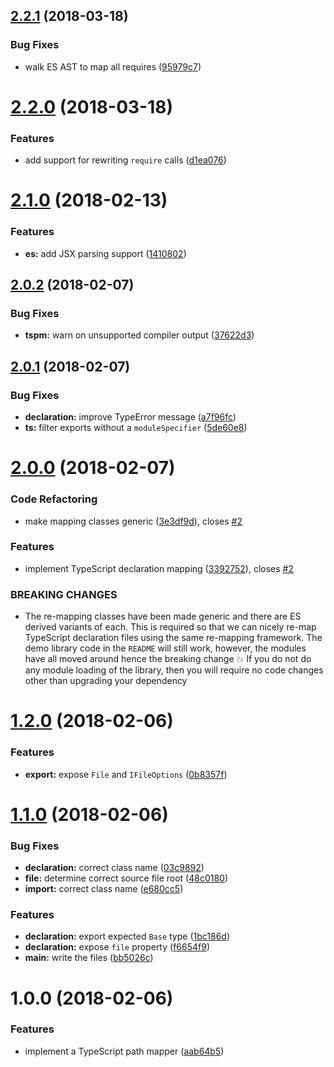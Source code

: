 <a name="2.2.1"></a>
## [2.2.1](https://github.com/ef-carbon/tspm/compare/v2.2.0...v2.2.1) (2018-03-18)


### Bug Fixes

* walk ES AST to map all requires ([95979c7](https://github.com/ef-carbon/tspm/commit/95979c7))

<a name="2.2.0"></a>
# [2.2.0](https://github.com/ef-carbon/tspm/compare/v2.1.0...v2.2.0) (2018-03-18)


### Features

* add support for rewriting `require` calls ([d1ea076](https://github.com/ef-carbon/tspm/commit/d1ea076))

<a name="2.1.0"></a>
# [2.1.0](https://github.com/ef-carbon/tspm/compare/v2.0.2...v2.1.0) (2018-02-13)


### Features

* **es:** add JSX parsing support ([1410802](https://github.com/ef-carbon/tspm/commit/1410802))

<a name="2.0.2"></a>
## [2.0.2](https://github.com/ef-carbon/tspm/compare/v2.0.1...v2.0.2) (2018-02-07)


### Bug Fixes

* **tspm:** warn on unsupported compiler output ([37622d3](https://github.com/ef-carbon/tspm/commit/37622d3))

<a name="2.0.1"></a>
## [2.0.1](https://github.com/ef-carbon/tspm/compare/v2.0.0...v2.0.1) (2018-02-07)


### Bug Fixes

* **declaration:** improve TypeError message ([a7f96fc](https://github.com/ef-carbon/tspm/commit/a7f96fc))
* **ts:** filter exports without a `moduleSpecifier` ([5de60e8](https://github.com/ef-carbon/tspm/commit/5de60e8))

<a name="2.0.0"></a>
# [2.0.0](https://github.com/ef-carbon/tspm/compare/v1.2.0...v2.0.0) (2018-02-07)


### Code Refactoring

* make mapping classes generic ([3e3df9d](https://github.com/ef-carbon/tspm/commit/3e3df9d)), closes [#2](https://github.com/ef-carbon/tspm/issues/2)


### Features

* implement TypeScript declaration mapping ([3392752](https://github.com/ef-carbon/tspm/commit/3392752)), closes [#2](https://github.com/ef-carbon/tspm/issues/2)


### BREAKING CHANGES

* The re-mapping classes have been made generic and there are ES derived variants of
each. This is required so that we can nicely re-map TypeScript declaration files using the same
re-mapping framework. The demo library code in the `README` will still work, however, the modules
have all moved around hence the breaking change :boom: If you do not do any module loading of the
library, then you will require no code changes other than upgrading your dependency

<a name="1.2.0"></a>
# [1.2.0](https://github.com/ef-carbon/tspm/compare/v1.1.0...v1.2.0) (2018-02-06)


### Features

* **export:** expose `File` and `IFileOptions` ([0b8357f](https://github.com/ef-carbon/tspm/commit/0b8357f))

<a name="1.1.0"></a>
# [1.1.0](https://github.com/ef-carbon/tspm/compare/v1.0.0...v1.1.0) (2018-02-06)


### Bug Fixes

* **declaration:** correct class name ([03c9892](https://github.com/ef-carbon/tspm/commit/03c9892))
* **file:** determine correct source file root ([48c0180](https://github.com/ef-carbon/tspm/commit/48c0180))
* **import:** correct class name ([e680cc5](https://github.com/ef-carbon/tspm/commit/e680cc5))


### Features

* **declaration:** export expected `Base` type ([1bc186d](https://github.com/ef-carbon/tspm/commit/1bc186d))
* **declaration:** expose `file` property ([f6654f9](https://github.com/ef-carbon/tspm/commit/f6654f9))
* **main:** write the files ([bb5026c](https://github.com/ef-carbon/tspm/commit/bb5026c))

<a name="1.0.0"></a>
# 1.0.0 (2018-02-06)


### Features

* implement a TypeScript path mapper ([aab64b5](https://github.com/ef-carbon/tspm/commit/aab64b5))
